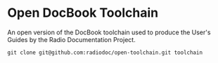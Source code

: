 # Open DocBook Toolchain

An open version of the DocBook toolchain used to produce the User's Guides by the Radio Documentation Project.

`git clone git@github.com:radiodoc/open-toolchain.git toolchain`
